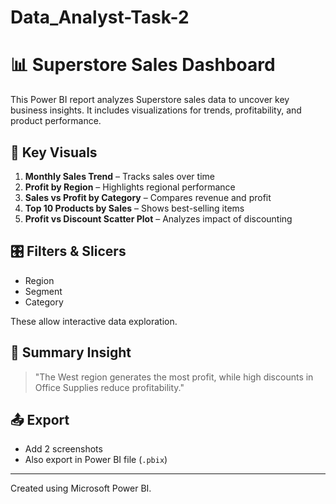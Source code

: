 # Data_Analyst-Task-2

# 📊 Superstore Sales Dashboard

This Power BI report analyzes Superstore sales data to uncover key business insights. It includes visualizations for trends, profitability, and product performance.

## 📌 Key Visuals

1. **Monthly Sales Trend** – Tracks sales over time
2. **Profit by Region** – Highlights regional performance
3. **Sales vs Profit by Category** – Compares revenue and profit
4. **Top 10 Products by Sales** – Shows best-selling items
5. **Profit vs Discount Scatter Plot** – Analyzes impact of discounting

## 🎛 Filters & Slicers

- Region  
- Segment  
- Category  

These allow interactive data exploration.

## 📄 Summary Insight

> "The West region generates the most profit, while high discounts in Office Supplies reduce profitability."

## 📤 Export
 
- Add 2 screenshots
- Also export in Power BI file (`.pbix`) 

---

Created using Microsoft Power BI.
